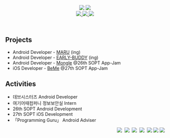 <p align='center'>
  <img src="https://capsule-render.vercel.app/api?type=soft&color=73c088&height=60&text=Seran%20Park&animation=fadeIn&fontSize=50&fontColor=ffffff&textBg=true" />
  <img src="https://capsule-render.vercel.app/api?type=soft&color=ffffff&height=40&text=Android%20Developer&fontSize=30&animation=scaleIn&fontColor=73c088" />
  <br>
  <a href="https://velog.io/@sery270" target="_blank">
    <img src="https://img.shields.io/badge/Velog-20c997?style=flat-square&logo=Vimeo&logoColor=white"/>
  </a>
  <a href="https://www.notion.so/Android-10ce4d4589b340a69f97409f2acaeba9" target="_blank">
    <img src="https://img.shields.io/badge/Portfolio-000000?style=flat-square&logo=Notion&logoColor=white"/>
  </a>
  <a href="mailto:sery270@gmail.com" target="_blank">
    <img src="https://img.shields.io/badge/Gmail-d14836?style=flat-square&logo=Gmail&logoColor=white"/>
  </a>
</p>
<br>

<h2>Projects</h2>

- Android Developer - [MARU](https://github.com/bookmaru/BABONUNU) (ing)
- Android Developer - [EARLY-BUDDY](https://github.com/EARLY-BUDDY/EB_ANDROID) (ing)
- Android Developer - [Mongle](https://github.com/Sopt-Mongle/MongleAndroid_RELEASE) @26th SOPT App-Jam
- iOS Developer - [BeMe](https://github.com/TeamBeMe/BeMeiOS) @27th SOPT App-Jam


<h2>Activities</h2>

- 데브시스터즈 Android Developer 
- 여기어때컴퍼니 정보보안실 Intern 
- 26th SOPT Android Development
- 27th SOPT iOS Development
- 「Programming Guru」 Android Adviser
  
<p align="right">
  <img src="https://img.shields.io/badge/Kotlin-A97BFF?style=flat-square&logo=Kotlin&logoColor=white"/></a>&nbsp 
  <img src="https://img.shields.io/badge/Java-b07219?style=flat-square&logo=Java&logoColor=white"/></a>&nbsp 
  <img src="https://img.shields.io/badge/Python-3572A5?style=flat-square&logo=Python&logoColor=white"/></a>&nbsp 
  <img src="https://img.shields.io/badge/C++-f34b7d?style=flat-square&logo=C%2B%2B&logoColor=white"/></a>&nbsp 
  <img src="https://img.shields.io/badge/Swift-ffac45?style=flat-square&logo=Swift&logoColor=white"/>
  <img src="https://img.shields.io/badge/Android Studio-3DDC84?style=flat-square&logo=Android-Studio&logoColor=white"/>
  <img src="https://img.shields.io/badge/Xcode-1575F9?style=flat-square&logo=Xcode&logoColor=white"/>
</p>
